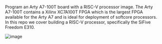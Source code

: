 Program an Arty A7-100T board with a RISC-V processor image.  The Arty A7-100T contains a Xilinx XC7A100T FPGA which is the largest FPGA available for the Arty A7 and is ideal for deployment of softcore processors.  In this repo we cover building a RISC-V processor, specifically the SiFive Freedom E310.

![image](https://user-images.githubusercontent.com/8312541/132417222-4f628321-7fda-4365-9165-ac8ee7d00c13.png)
